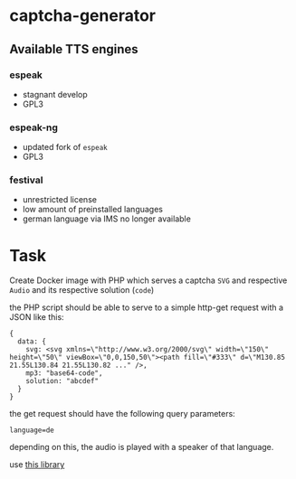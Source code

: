 # captcha-generator

## Available TTS engines

### espeak
- stagnant develop
- GPL3

### espeak-ng
- updated fork of `espeak`
- GPL3

### festival
- unrestricted license
- low amount of preinstalled languages
- german language via IMS no longer available


# Task

Create Docker image with PHP which serves a captcha `SVG` and respective `Audio` and its respective solution (`code`)

the PHP script should be able to serve to a simple http-get request with a JSON like this:
```
{
  data: {
    svg: <svg xmlns=\"http://www.w3.org/2000/svg\" width=\"150\" height=\"50\" viewBox=\"0,0,150,50\"><path fill=\"#333\" d=\"M130.85 21.55L130.84 21.55L130.82 ..." />,
    mp3: "base64-code",
    solution: "abcdef"
  }
}
```

the get request should have the following query parameters:
```
language=de
```
depending on this, the audio is played with a speaker of that language.

use [this library](https://captcha.com/php-captcha.html)
